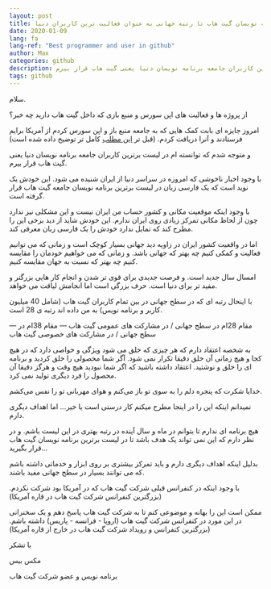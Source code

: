 ```yaml
---
layout: post
title: از کف جامعه برنامه نویسان گیت هاب تا رتبه جهانی به عنوان فعالیت ترین کاربران دنیا
date: 2020-01-09
lang: fa
lang-ref: "Best programmer and user in github"
author: Max
categories: github
description: امروز جایزه ای بابت کمک هایی که به جامعه منبع باز و اپن سورس کردم از آمریکا برایم فرستادند و آنرا دریافت کردم و متوجه شدم که توانسته ام در لیست برترین کاربران جامعه برنامه نویسان دنیا یعنی گیت هاب قرار بیرم.
tags: github
---
```


سلام.

از پروژه ها و فعالیت های اپن سورس و منبع بازی که داخل گیت هاب دارید چه خبر؟

امروز جایزه ای بابت کمک هایی که به جامعه منبع باز و اپن سورس کردم از آمریکا برایم فرستادند و آنرا دریافت کردم. (قبل تر [این مطلب](https://maxbase.org/) کامل تر توضیح داده شده است)

و متوجه شدم که توانسته ام در لیست برترین کاربران جامعه برنامه نویسان دنیا یعنی گیت هاب قرار بیرم.

با وجود اخبار ناخوشی که امروزه در سراسر دنیا از ایران شنیده می شود.
این خودش یک نوید است که یک فارسی زبان در لیست برترین برنامه نویسان جامعه گیت هاب قرار گرفته است.

با وجود اینکه موقعیت مکانی و کشور حساب من ایران نیست و این مشکلی نیز ندارد چون از لحاظ مکانی تمرکز زیادی روی ایران ندارم. این خودش شاید از دید برخی این را مطرح کند که تمایل ندارد خودش را یک فارسی زبان معرفی کند.

اما در واقعیت کشور ایران در زاویه دید جهانی بسیار کوچک است و زمانی که می توانیم فعالیت و کمکی کنیم چه بهتر که جهانی باشد.
و زمانی که می خواهیم خودمان را مقایسه کنیم چه بهتر که نسبت به جهان مقایسه کنیم.

امسال سال جدید است.
و فرصت جدیدی برای قوی تر شدن و انجام کار هایی بزرگتر و مفید تر برای دنیا است.
حرف بزرگی است اما انجامش لیاقت می خواهد.

با اینحال رتبه ای که در سطح جهانی در بین تمام کاربران گیت هاب (شامل 40 میلیون کاربر و برنامه نویس) به من داده اند رتبه ی 28 است.

— مقام 28ام در سطح جهانی / در مشارکت های عمومی گیت هاب
— مقام 38ام در سطح جهانی / در مشارکت های خصوصی گیت هاب

به شخصه اعتقاد دارم که هر چیزی که خلق می شود ویژگی و خواصی دارد که در هیچ کجا و هیچ زمانی آن خلق دقیقا تکرار نمی شود.
آگر شما محصولی را خلق کردید و برنامه ای را خلق و نوشتید. اعتقاد داشته باشید که اگر شما نبودید هیچ وقت و هرگز دقیقا آن محصول را فرد دیگری تولید نمی کرد.

خدایا شکرت که پنجره دلم را به سوی تو باز می‌کنم و هوای مهربانی تو را نفس می‌کشم.

نمیدانم اینکه این را در اینجا مطرح میکنم کار درستی است یا خیر... اما اهداف دیگری دارم.

هیچ برنامه ای ندارم تا بتوانم در ماه و سال آینده در رتبه بهتری در این لیست باشم. و در نظر دارم که این نمی تواند یک هدف باشد تا در لیست برترین برنامه نویسان گیت هاب قرار بگیرید...

بدلیل اینکه اهداف دیگری دارم و باید تمرکز بیشتری بر روی ابزار و خدماتی داشته باشم که می توانند بسیار در سطح جهانی مفید باشند.

با وجود اینکه در کنفرانس قبلی شرکت گیت هاب که در آمریکا بود شرکت نکردم. (بزرگترین کنفرانس شرکت گیت هاب در قاره آمریکا)

ممکن است این را بهانه و موضوعی کنم تا به شرکت گیت هاب پاسخ دهم و یک سخنرانی در این مورد در کنفرانس شرکت گیت هاب (اروپا - فرانسه - پاریس) داشته باشم. (بزرگترین کنفرانس و رویداد شرکت گیت هاب در خارج از قاره آمریکا)

با تشکر

مکس بیس

برنامه نویس و عضو شرکت گیت هاب
